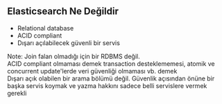 ## Elasticsearch Ne Değildir

- Relational database
- ACID compliant
- Dışarı açılabilecek güvenli bir servis

Note:
Join falan olmadığı için bir RDBMS değil.  
ACID compliant olmaması demek transaction desteklememesi, atomik ve concurrent update'lerde veri güvenliği olmaması vb. demek  
Dışarı açık olabilen bir arama bölümü değil. Güvenlik açısından önüne bir başka servis koymak ve yazma hakkını sadece belli servislere vermek gerekli  
